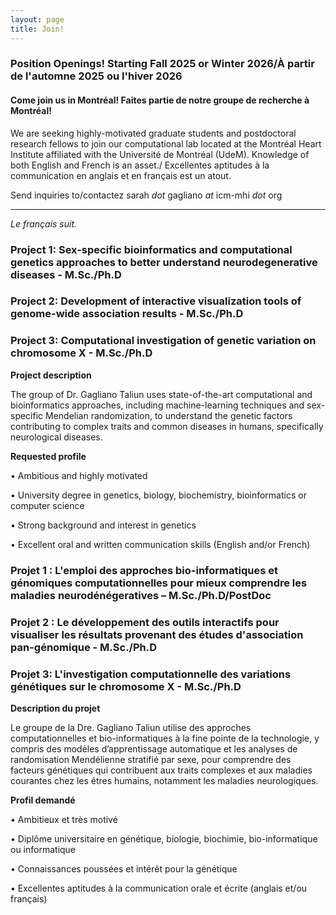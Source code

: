 ```yaml
---
layout: page
title: Join! 
---
```


### Position Openings! **Starting Fall 2025 or Winter 2026/À partir de l'automne 2025 ou l'hiver 2026**

#### <b>Come join us in Montréal! Faites partie de notre groupe de recherche à Montréal! </b>
We are seeking highly-motivated graduate students and postdoctoral research fellows to join our computational lab located at the Montréal Heart Institute affiliated with the Université de Montréal (UdeM).
Knowledge of both English and French is an asset./ Excellentes aptitudes à la communication en anglais et en français est un atout.

Send inquiries to/contactez sarah <i>dot</i> gagliano <i>at</i> icm-mhi <i>dot</i> org

- - - - - 

<i>Le français suit.</i>

### Project 1: Sex-specific bioinformatics and computational genetics approaches to better understand neurodegenerative diseases - M.Sc./Ph.D 

### Project 2: Development of interactive visualization tools of genome-wide association results - M.Sc./Ph.D 

### Project 3: Computational investigation of genetic variation on chromosome X - M.Sc./Ph.D 

<b>Project description</b> 
<p>The group of Dr. Gagliano Taliun uses state-of-the-art computational and bioinformatics approaches, including machine-learning techniques and sex-specific Mendelian randomization, to understand the genetic factors contributing to complex traits and common diseases in humans, specifically neurological diseases. </p> 

<b>Requested profile</b>
<p>•	Ambitious and highly motivated</p> 
<p>•	University degree in genetics, biology, biochemistry, bioinformatics or computer science</p> 
<p>•	Strong background and interest in genetics</p>
<p>•	Excellent oral and written communication skills (English and/or French)</p>

### Projet 1 : L'emploi des approches bio-informatiques et génomiques computationnelles pour mieux comprendre les maladies neurodénégeratives – M.Sc./Ph.D/PostDoc  

### Projet 2 : Le développement des outils interactifs pour visualiser les résultats provenant des études d'association pan-génomique - M.Sc./Ph.D

### Projet 3: L'investigation computationnelle des variations génétiques sur le chromosome X - M.Sc./Ph.D

<b>Description du projet</b> 
<p>Le groupe de la Dre. Gagliano Taliun utilise des approches computationnelles et bio-informatiques à la fine pointe de la technologie, y compris des modèles d’apprentissage automatique et les analyses de randomisation Mendélienne stratifié par sexe, pour comprendre des facteurs génétiques qui contribuent aux traits complexes et aux maladies courantes chez les êtres humains, notamment les maladies neurologiques. </p> 

<b>Profil demandé</b> 
<p>•	Ambitieux et très motivé</p> 
<p>•	Diplôme universitaire en génétique, biologie, biochimie, bio-informatique ou informatique</p>
<p>•	Connaissances poussées et intérêt pour la génétique</p> 
<p>•	Excellentes aptitudes à la communication orale et écrite (anglais et/ou français)</p>
